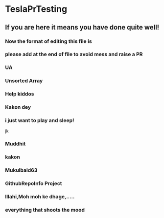 # TeslaPrTesting

## If you are here it means you have done quite well!

### Now the format of editing this file is

### please add at the end of file to avoid mess and raise a PR

### UA


### Unsorted Array
### Help kiddos
### Kakon dey

### i just want to play and sleep!
jk
### Muddhit
### kakon

### Mukulbaid63
### GithubRepoInfo Project

### Illahi,Moh moh ke dhage,.....
### everything that shoots the mood

